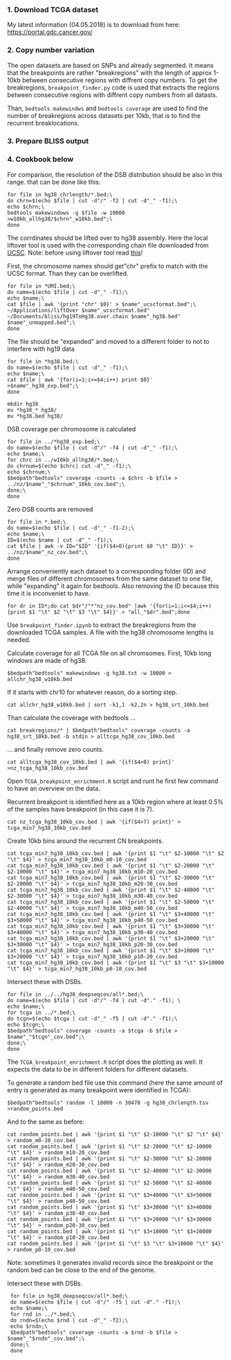 ### 1. Download TCGA dataset

My latest information (04.05.2018) is to download from here: https://portal.gdc.cancer.gov/

### 2. Copy number variation

The open datasets are based on SNPs and already segmented. It means that the breakpoints are rather "breakregions" with the length of approx 1-10kb between consecutive regions with diffrent copy numbers. To get the breakregions, `breakpoint_finder.py` code is used that extracts the regions between consecutive regions with diffrent copy numbers from all datasts.

Than, `bedtools makewindws` and `bedtools coverage` are used to find the number of breakregions across datasets per 10kb, that is to find the recurrent breaklocations. 


### 3. Prepare BLISS output

### 4. Cookbook below

For comparison, the resolution of the DSB distribution should be also in this range. that can be done like this:

```
for file in hg38_chrlength/*.bed;\
do chrn=$(echo $file | cut -d"/" -f2 | cut -d"_" -f1);\
echo $chrn;\
bedtools makewindows -g $file -w 10000 >w10kb_allhg38/$chrn"_w10kb.bed";\
done
```

The corrdinates should be lifted over to hg38 assembly. Here the local liftover tool is used with the corresponding chain file downloaded from [UCSC](http://hgdownload.cse.ucsc.edu/downloads.html). Note: before using liftover tool read [this](https://genome-store.ucsc.edu/)!

First, the chromosome names should get"chr" prefix to match with the UCSC format. Than they can be overlifted.

```
for file in *UMI.bed;\
do name=$(echo $file | cut -d"_" -f1);\
echo $name;\
cat $file | awk '{print "chr" $0}' > $name"_ucscformat.bed";\
~/Applications/liftOver $name"_ucscformat.bed" ~/Documents/bliss/hg19ToHg38.over.chain $name"_hg38.bed" $name"_unmapped.bed";\
done
```

The file should be "expanded" and moved to a different folder to not to interfere with hg19 data

```
for file in *hg38.bed;\
do name=$(echo $file | cut -d"_" -f1);\
echo $name;\
cat $file | awk '{for(i=1;i<=$4;i++) print $0}' >$name"_hg38_exp.bed";\
done

mkdir hg38
mv *hg38_* hg38/
mv *hg38.bed hg38/
```

DSB coverage per chromosome is calculated

```
for file in ../*hg38_exp.bed;\
do name=$(echo $file | cut -d"/" -f4 | cut -d"_" -f1);\
echo $name;\
for chrc in ../w10kb_allhg38/*.bed;\
do chrnum=$(echo $chrc| cut -d"_" -f1);\
echo $chrnum;\
$bedpath"bedtools" coverage -counts -a $chrc -b $file > ../nz/$name"_"$chrnum"_10kb_cov.bed";\
done;\
done
```

Zero DSB counts are removed

```
for file in *.bed;\
do name=$(echo $file | cut -d"_" -f1-2);\
echo $name;\
ID=$(echo $name | cut -d"_" -f1);\
cat $file | awk -v ID="$ID" '{if($4>0){print $0 "\t" ID}}' > ../nz/$name"_nz_cov.bed";\
done
```

Arrange conveniently each dataset to a corresponding folder (ID) and merge files of different chromosomes from the same dataset to one file, while "expanding" it again for bedtools. Also removing the ID because this time it is inconveniet to have.

` for dr in ID*;do cat $dr"/"*"nz_cov.bed" |awk '{for(i=1;i<=$4;i++) {print $1 "\t" $2 "\t" $3 "\t" $4}}' > "all_"$dr".bed";done `

Use `breakpoint_finder.ipynb` to extract the breakregions from the downloaded TCGA samples. A file with the hg38 chromosome lengths is needed.

Calculate coverage for all TCGA file on all chromsomes. First, 10kb long windows are made of hg38.

` $bedpath"bedtools" makewindows -g hg38.txt -w 10000 > allchr_hg38_w10kb.bed `

If it starts with chr10 for whatever reason, do a sorting step.

` cat allchr_hg38_w10kb.bed | sort -k1,1 -k2,2n > hg38_srt_10kb.bed `

Than calculate the coverage with bedtools ...

` cat breakregions/* | $bedpath"bedtools" coverage -counts -a hg38_srt_10kb.bed -b stdin > alltcga_hg38_cov_10kb.bed `

... and finally remove zero counts.

` cat alltcga_hg38_cov_10kb.bed | awk '{if($4>0) print}' >nz_tcga_hg38_10kb_cov.bed `

Open `TCGA_breakpoint_enrichment.R` script and runt he first few command to have an overview on the data.

Recurrent breakpoint is identified here as a 10kb region where at least 0.5% of the samples have breakpoint (in this case it is 7). 

` cat nz_tcga_hg38_10kb_cov.bed | awk '{if($4>7) print}' > tcga_min7_hg38_10kb_cov.bed `

Create 10kb bins around the recurrent CN breakpoints.

```
cat tcga_min7_hg38_10kb_cov.bed | awk '{print $1 "\t" $2-10000 "\t" $2 "\t" $4}' > tcga_min7_hg38_10kb_m0-10_cov.bed
cat tcga_min7_hg38_10kb_cov.bed | awk '{print $1 "\t" $2-20000 "\t" $2-10000 "\t" $4}' > tcga_min7_hg38_10kb_m10-20_cov.bed
cat tcga_min7_hg38_10kb_cov.bed | awk '{print $1 "\t" $2-30000 "\t" $2-20000 "\t" $4}' > tcga_min7_hg38_10kb_m20-30_cov.bed
cat tcga_min7_hg38_10kb_cov.bed | awk '{print $1 "\t" $2-40000 "\t" $2-30000 "\t" $4}' > tcga_min7_hg38_10kb_m30-40_cov.bed
cat tcga_min7_hg38_10kb_cov.bed | awk '{print $1 "\t" $2-50000 "\t" $2-40000 "\t" $4}' > tcga_min7_hg38_10kb_m40-50_cov.bed
cat tcga_min7_hg38_10kb_cov.bed | awk '{print $1 "\t" $3+40000 "\t" $3+50000 "\t" $4}' > tcga_min7_hg38_10kb_p40-50_cov.bed
cat tcga_min7_hg38_10kb_cov.bed | awk '{print $1 "\t" $3+30000 "\t" $3+40000 "\t" $4}' > tcga_min7_hg38_10kb_p30-40_cov.bed
cat tcga_min7_hg38_10kb_cov.bed | awk '{print $1 "\t" $3+20000 "\t" $3+30000 "\t" $4}' > tcga_min7_hg38_10kb_p20-30_cov.bed
cat tcga_min7_hg38_10kb_cov.bed | awk '{print $1 "\t" $3+10000 "\t" $3+20000 "\t" $4}' > tcga_min7_hg38_10kb_p10-20_cov.bed
cat tcga_min7_hg38_10kb_cov.bed | awk '{print $1 "\t" $3 "\t" $3+10000 "\t" $4}' > tcga_min7_hg38_10kb_p0-10_cov.bed
```

Intersect these with DSBs.

```
for file in ../../hg38_deepseqcov/all*.bed;\
do name=$(echo $file | cut -d"/" -f4 | cut -d"." -f1); \
echo $name;\
for tcga in ../*.bed;\
do tcgn=$(echo $tcga | cut -d"_" -f5 | cut -d"." -f1);\
echo $tcgn;\
$bedpath"bedtools" coverage -counts -a $tcga -b $file > $name"_"$tcgn"_cov.bed";\
done;\
done
```

The `TCGA_breakpoint_enrichment.R` script does the plotting as well. It expects the data to be in different folders for different datasets.

To generate a random bed file use this command (here the same amount of entry is generated as many breakpoint were identified in TCGA):

` $bedpath"bedtools" random -l 10000 -n 30478 -g hg38_chrlength.tsv >random_points.bed `

And to the same as before:

```
cat random_points.bed | awk '{print $1 "\t" $2-10000 "\t" $2 "\t" $4}' > random_m0-10_cov.bed
cat random_points.bed | awk '{print $1 "\t" $2-20000 "\t" $2-10000 "\t" $4}' > random_m10-20_cov.bed
cat random_points.bed | awk '{print $1 "\t" $2-30000 "\t" $2-20000 "\t" $4}' > random_m20-30_cov.bed
cat random_points.bed | awk '{print $1 "\t" $2-40000 "\t" $2-30000 "\t" $4}' > random_m30-40_cov.bed
cat random_points.bed | awk '{print $1 "\t" $2-50000 "\t" $2-40000 "\t" $4}' > random_m40-50_cov.bed
cat random_points.bed | awk '{print $1 "\t" $3+40000 "\t" $3+50000 "\t" $4}' > random_p40-50_cov.bed    
cat random_points.bed | awk '{print $1 "\t" $3+30000 "\t" $3+40000 "\t" $4}' > random_p30-40_cov.bed
cat random_points.bed | awk '{print $1 "\t" $3+20000 "\t" $3+30000 "\t" $4}' > random_p20-30_cov.bed
cat random_points.bed | awk '{print $1 "\t" $3+10000 "\t" $3+20000 "\t" $4}' > random_p10-20_cov.bed
cat random_points.bed | awk '{print $1 "\t" $3 "\t" $3+10000 "\t" $4}' > random_p0-10_cov.bed
```

Note: sometimes it generates invalid records since the breakpoint or the random bed can be close to the end of the genome.

Intersect these with DSBs.

```
 for file in hg38_deepseqcov/all*.bed;\
 do name=$(echo $file | cut -d"/" -f5 | cut -d"." -f1);\
 echo $name;\
 for rnd in ../*.bed;\
 do rndn=$(echo $rnd | cut -d"_" -f2);\
 echo $rndn;\
 $bedpath"bedtools" coverage -counts -a $rnd -b $file > $name"_"$rndn"_cov.bed";\
 done;\
 done
```
